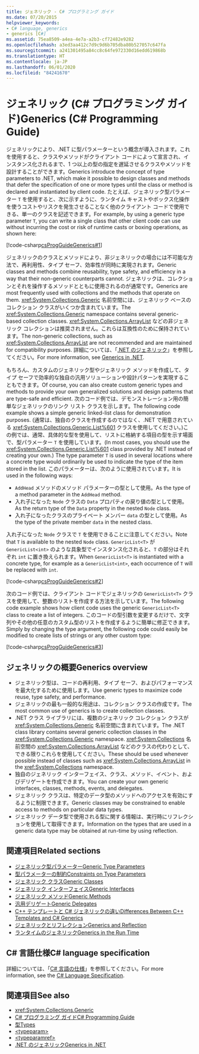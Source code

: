 ```yaml
---
title: ジェネリック - C# プログラミング ガイド
ms.date: 07/20/2015
helpviewer_keywords:
- C# language, generics
- generics [C#]
ms.assetid: 75ea8509-a4ea-4e7a-a2b3-cf72482e9282
ms.openlocfilehash: a3ed3aa412c7d9c9d6b705dba80b527057c647fa
ms.sourcegitcommit: a241301495a84cc8c64fe972330d16edd619868b
ms.translationtype: HT
ms.contentlocale: ja-JP
ms.lasthandoff: 06/01/2020
ms.locfileid: "84241670"
---
```

# <a name="generics-c-programming-guide"></a><span data-ttu-id="cad61-102">ジェネリック (C# プログラミング ガイド)</span><span class="sxs-lookup"><span data-stu-id="cad61-102">Generics (C# Programming Guide)</span></span>

<span data-ttu-id="cad61-103">ジェネリックにより、.NET に型パラメーターという概念が導入されます。これを使用すると、クラスやメソッドがクライアント コードによって宣言され、インスタンス化されるまで、1 つ以上の型の指定を遅延させるクラスやメソッドを設計することができます。</span><span class="sxs-lookup"><span data-stu-id="cad61-103">Generics introduce the concept of type parameters to .NET, which make it possible to design classes and methods that defer the specification of one or more types until the class or method is declared and instantiated by client code.</span></span> <span data-ttu-id="cad61-104">たとえば、ジェネリック型パラメーター `T` を使用すると、次に示すように、ランタイム キャストやボックス化操作を使うコストやリスクを発生させることなく他のクライアント コードで使用できる、単一のクラスを記述できます。</span><span class="sxs-lookup"><span data-stu-id="cad61-104">For example, by using a generic type parameter `T`, you can write a single class that other client code can use without incurring the cost or risk of runtime casts or boxing operations, as shown here:</span></span>

[!code-csharp[csProgGuideGenerics#1](~/samples/snippets/csharp/VS_Snippets_VBCSharp/csProgGuideGenerics/CS/Generics.cs#1)]

<span data-ttu-id="cad61-105">ジェネリックのクラスとメソッドにより、非ジェネリックの場合には不可能な方法で、再利用性、タイプ セーフ、効率性が同時に実現されます。</span><span class="sxs-lookup"><span data-stu-id="cad61-105">Generic classes and methods combine reusability, type safety, and efficiency in a way that their non-generic counterparts cannot.</span></span> <span data-ttu-id="cad61-106">ジェネリックは、コレクションとそれを操作するメソッドとともに使用されるのが通常です。</span><span class="sxs-lookup"><span data-stu-id="cad61-106">Generics are most frequently used with collections and the methods that operate on them.</span></span> <span data-ttu-id="cad61-107"><xref:System.Collections.Generic> 名前空間には、ジェネリック ベースのコレクション クラスがいくつか含まれています。</span><span class="sxs-lookup"><span data-stu-id="cad61-107">The <xref:System.Collections.Generic> namespace contains several generic-based collection classes.</span></span> <span data-ttu-id="cad61-108"><xref:System.Collections.ArrayList> などの非ジェネリック コレクションは推奨されません。これらは互換性のために保持されています。</span><span class="sxs-lookup"><span data-stu-id="cad61-108">The non-generic collections, such as <xref:System.Collections.ArrayList> are not recommended and are maintained for compatibility purposes.</span></span> <span data-ttu-id="cad61-109">詳細については、「[.NET のジェネリック](../../../standard/generics/index.md)」を参照してください。</span><span class="sxs-lookup"><span data-stu-id="cad61-109">For more information, see [Generics in .NET](../../../standard/generics/index.md).</span></span>

<span data-ttu-id="cad61-110">もちろん、カスタムのジェネリック型やジェネリック メソッドを作成して、タイプ セーフで効率的な独自の汎用ソリューションや設計パターンを実現することもできます。</span><span class="sxs-lookup"><span data-stu-id="cad61-110">Of course, you can also create custom generic types and methods to provide your own generalized solutions and design patterns that are type-safe and efficient.</span></span> <span data-ttu-id="cad61-111">次のコード例では、デモンストレーション用の簡単なジェネリックのリンク リスト クラスを示します。</span><span class="sxs-lookup"><span data-stu-id="cad61-111">The following code example shows a simple generic linked-list class for demonstration purposes.</span></span> <span data-ttu-id="cad61-112">(通常は、独自のクラスを作成するのではなく、.NET で用意されている <xref:System.Collections.Generic.List%601> クラスを使用してください。)この例では、通常、具体的な型を使用して、リストに格納する項目の型を示す場面で、型パラメーター `T` を使用しています。</span><span class="sxs-lookup"><span data-stu-id="cad61-112">(In most cases, you should use the <xref:System.Collections.Generic.List%601> class provided by .NET instead of creating your own.) The type parameter `T` is used in several locations where a concrete type would ordinarily be used to indicate the type of the item stored in the list.</span></span> <span data-ttu-id="cad61-113">このパラメーターは、次のように使用されています。</span><span class="sxs-lookup"><span data-stu-id="cad61-113">It is used in the following ways:</span></span>

- <span data-ttu-id="cad61-114">`AddHead` メソッドのメソッド パラメーターの型として使用。</span><span class="sxs-lookup"><span data-stu-id="cad61-114">As the type of a method parameter in the `AddHead` method.</span></span>
- <span data-ttu-id="cad61-115">入れ子になった `Node` クラスの `Data` プロパティの戻り値の型として使用。</span><span class="sxs-lookup"><span data-stu-id="cad61-115">As the return type of the `Data` property in the nested `Node` class.</span></span>
- <span data-ttu-id="cad61-116">入れ子になったクラスのプライベート メンバー `data` の型として使用。</span><span class="sxs-lookup"><span data-stu-id="cad61-116">As the type of the private member `data` in the nested class.</span></span>

 <span data-ttu-id="cad61-117">入れ子になった `Node` クラスで `T` を使用できることに注意してください。</span><span class="sxs-lookup"><span data-stu-id="cad61-117">Note that `T` is available to the nested `Node` class.</span></span> <span data-ttu-id="cad61-118">`GenericList<T>` が `GenericList<int>` のような具象型でインスタンス化されると、`T` の部分はそれぞれ `int` に置き換えられます。</span><span class="sxs-lookup"><span data-stu-id="cad61-118">When `GenericList<T>` is instantiated with a concrete type, for example as a `GenericList<int>`, each occurrence of `T` will be replaced with `int`.</span></span>

[!code-csharp[csProgGuideGenerics#2](~/samples/snippets/csharp/VS_Snippets_VBCSharp/csProgGuideGenerics/CS/Generics.cs#2)]

<span data-ttu-id="cad61-119">次のコード例では、クライアント コードでジェネリックの `GenericList<T>` クラスを使用して、整数のリストを作成する方法を示しています。</span><span class="sxs-lookup"><span data-stu-id="cad61-119">The following code example shows how client code uses the generic `GenericList<T>` class to create a list of integers.</span></span> <span data-ttu-id="cad61-120">このコードの型引数を変更するだけで、文字列やその他の任意のカスタム型のリストを作成するように簡単に修正できます。</span><span class="sxs-lookup"><span data-stu-id="cad61-120">Simply by changing the type argument, the following code could easily be modified to create lists of strings or any other custom type:</span></span>

[!code-csharp[csProgGuideGenerics#3](~/samples/snippets/csharp/VS_Snippets_VBCSharp/csProgGuideGenerics/CS/Generics.cs#3)]

## <a name="generics-overview"></a><span data-ttu-id="cad61-121">ジェネリックの概要</span><span class="sxs-lookup"><span data-stu-id="cad61-121">Generics overview</span></span>

- <span data-ttu-id="cad61-122">ジェネリック型は、コードの再利用、タイプ セーフ、およびパフォーマンスを最大化するために使用します。</span><span class="sxs-lookup"><span data-stu-id="cad61-122">Use generic types to maximize code reuse, type safety, and performance.</span></span>
- <span data-ttu-id="cad61-123">ジェネリックの最も一般的な用途は、コレクション クラスの作成です。</span><span class="sxs-lookup"><span data-stu-id="cad61-123">The most common use of generics is to create collection classes.</span></span>
- <span data-ttu-id="cad61-124">.NET クラス ライブラリには、複数のジェネリック コレクション クラスが <xref:System.Collections.Generic> 名前空間に含まれています。</span><span class="sxs-lookup"><span data-stu-id="cad61-124">The .NET class library contains several generic collection classes in the <xref:System.Collections.Generic> namespace.</span></span> <span data-ttu-id="cad61-125"><xref:System.Collections> 名前空間の <xref:System.Collections.ArrayList> などのクラスの代わりとして、できる限りこれらを使用してください。</span><span class="sxs-lookup"><span data-stu-id="cad61-125">These should be used whenever possible instead of classes such as <xref:System.Collections.ArrayList> in the <xref:System.Collections> namespace.</span></span>
- <span data-ttu-id="cad61-126">独自のジェネリック インターフェイス、クラス、メソッド、イベント、およびデリゲートを作成できます。</span><span class="sxs-lookup"><span data-stu-id="cad61-126">You can create your own generic interfaces, classes, methods, events, and delegates.</span></span>
- <span data-ttu-id="cad61-127">ジェネリック クラスは、特定のデータ型のメソッドへのアクセスを有効にするように制限できます。</span><span class="sxs-lookup"><span data-stu-id="cad61-127">Generic classes may be constrained to enable access to methods on particular data types.</span></span>
- <span data-ttu-id="cad61-128">ジェネリック データ型で使用される型に関する情報は、実行時にリフレクションを使用して取得できます。</span><span class="sxs-lookup"><span data-stu-id="cad61-128">Information on the types that are used in a generic data type may be obtained at run-time by using reflection.</span></span>

## <a name="related-sections"></a><span data-ttu-id="cad61-129">関連項目</span><span class="sxs-lookup"><span data-stu-id="cad61-129">Related sections</span></span>

- [<span data-ttu-id="cad61-130">ジェネリック型パラメーター</span><span class="sxs-lookup"><span data-stu-id="cad61-130">Generic Type Parameters</span></span>](generic-type-parameters.md)
- [<span data-ttu-id="cad61-131">型パラメーターの制約</span><span class="sxs-lookup"><span data-stu-id="cad61-131">Constraints on Type Parameters</span></span>](constraints-on-type-parameters.md)
- [<span data-ttu-id="cad61-132">ジェネリック クラス</span><span class="sxs-lookup"><span data-stu-id="cad61-132">Generic Classes</span></span>](generic-classes.md)
- [<span data-ttu-id="cad61-133">ジェネリック インターフェイス</span><span class="sxs-lookup"><span data-stu-id="cad61-133">Generic Interfaces</span></span>](generic-interfaces.md)
- [<span data-ttu-id="cad61-134">ジェネリック メソッド</span><span class="sxs-lookup"><span data-stu-id="cad61-134">Generic Methods</span></span>](generic-methods.md)
- [<span data-ttu-id="cad61-135">汎用デリゲート</span><span class="sxs-lookup"><span data-stu-id="cad61-135">Generic Delegates</span></span>](generic-delegates.md)
- [<span data-ttu-id="cad61-136">C++ テンプレートと C# ジェネリックの違い</span><span class="sxs-lookup"><span data-stu-id="cad61-136">Differences Between C++ Templates and C# Generics</span></span>](differences-between-cpp-templates-and-csharp-generics.md)
- [<span data-ttu-id="cad61-137">ジェネリックとリフレクション</span><span class="sxs-lookup"><span data-stu-id="cad61-137">Generics and Reflection</span></span>](generics-and-reflection.md)
- [<span data-ttu-id="cad61-138">ランタイムのジェネリック</span><span class="sxs-lookup"><span data-stu-id="cad61-138">Generics in the Run Time</span></span>](generics-in-the-run-time.md)

## <a name="c-language-specification"></a><span data-ttu-id="cad61-139">C# 言語仕様</span><span class="sxs-lookup"><span data-stu-id="cad61-139">C# language specification</span></span>

<span data-ttu-id="cad61-140">詳細については、「[C# 言語の仕様](~/_csharplang/spec/types.md#constructed-types)」を参照してください。</span><span class="sxs-lookup"><span data-stu-id="cad61-140">For more information, see the [C# Language Specification](~/_csharplang/spec/types.md#constructed-types).</span></span>

## <a name="see-also"></a><span data-ttu-id="cad61-141">関連項目</span><span class="sxs-lookup"><span data-stu-id="cad61-141">See also</span></span>

- <xref:System.Collections.Generic>
- [<span data-ttu-id="cad61-142">C# プログラミング ガイド</span><span class="sxs-lookup"><span data-stu-id="cad61-142">C# Programming Guide</span></span>](../index.md)
- [<span data-ttu-id="cad61-143">型</span><span class="sxs-lookup"><span data-stu-id="cad61-143">Types</span></span>](../types/index.md)
- [\<typeparam>](../xmldoc/typeparam.md)
- [\<typeparamref>](../xmldoc/typeparamref.md)
- [<span data-ttu-id="cad61-144">.NET のジェネリック</span><span class="sxs-lookup"><span data-stu-id="cad61-144">Generics in .NET</span></span>](../../../standard/generics/index.md)

